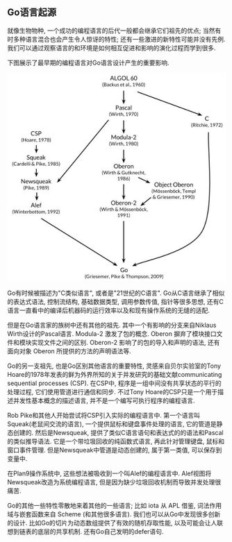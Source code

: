 ## Go语言起源

就像生物物种, 一个成功的编程语言的后代一般都会继承它们祖先的优点; 当然有时多种语言混合也会产生令人惊讶的特性; 还有一些激进的新特性可能并没有先例. 我们可以通过观察语言的和环境是如何相互促进和影响的演化过程而学到很多.

下图展示了最早期的编程语言对Go语言设计产生的重要影响.

![](../images/ch0-01.png)

Go有时候被描述为"C类似语言", 或者是"21世纪的C语言". Go从C语言继承了相似的表达式语法, 控制流结构, 基础数据类型, 调用参数传值, 指针等很多思想, 还有C语言一直看中的编译后机器码的运行效率以及和现有操作系统的无缝的适配.

但是在Go语言家的族树中还有其他的祖先. 其中一个有影响的分支来自Niklaus Wirth设计的Pascal语言. Modula-2 激发了包的概念. Oberon 摒弃了模块接口文件和模块实现文件之间的区别. Oberon-2 影响了的包的导入和声明的语法, 还有 面向对象 Oberon 所提供的方法的声明语法等.

Go的另一支祖先, 也是Go区别其他语言的重要特性, 灵感来自贝尔实验室的Tony Hoare的1978年发表的鲜为外界所知的关于并发研究的基础文献communicating sequential processes (CSP). 在CSP中, 程序是一组中间没有共享状态的平行的处理过程, 它们使用管道进行通信和同步. 不过Tony Hoare的CSP只是一个用于描述并发性基本概念的描述语言, 并不是一个编写可执行程序的编程语言.

Rob Pike和其他人开始尝试将CSP引入实际的编程语言中. 第一个语言叫Squeak(老鼠间交流的语言), 一个提供鼠标和键盘事件处理的语言, 它的管道是静态创建的. 然后是Newsqueak, 提供了类似C语言语句和表达式的的语法和Pascal的类似推导语法. 它是一个带垃圾回收的纯函数式语言, 再此针对管理键盘, 鼠标和窗口事件管理. 但是Newsqueak中管道是动态创建的, 属于第一类值, 可以保存到变量中.

在Plan9操作系统中, 这些想法被吸收到一个叫Alef的编程语言中. Alef视图将Newsqueak改造为系统编程语言, 但是因为缺少垃圾回收机制而导致并发处理很痛苦.

Go的其他一些特性零散地来着其他的一些语言; 比如 iota 从 APL 借鉴, 词法作用域与嵌套函数来自 Scheme (和其他很多语言). 我们也可以从Go中发现很多创新的设计. 比如Go的切片为动态数组提供了有效的随机存取性能, 以及可能会让人联想到链表的底层的共享机制.
还有Go自己发明的defer语句.

